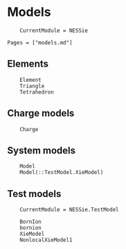 # Models
```@meta
    CurrentModule = NESSie
```

```@index
Pages = ["models.md"]
```

## Elements
```@docs
    Element
    Triangle
    Tetrahedron
```

## Charge models
```@docs
    Charge
```

## System models
```@docs
    Model
    Model(::TestModel.XieModel)
```

## Test models
```@meta
    CurrentModule = NESSie.TestModel
```

```@docs
    BornIon
    bornion
    XieModel
    NonlocalXieModel1
```

